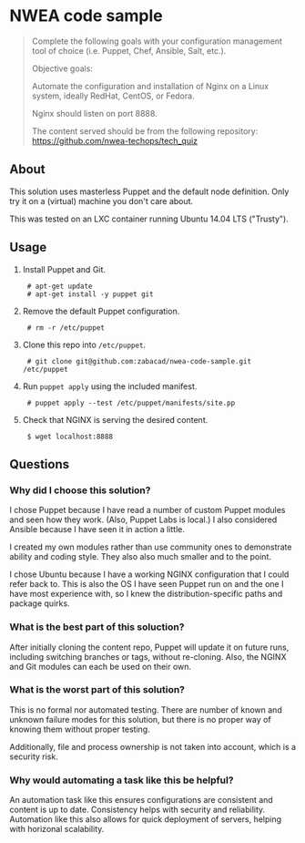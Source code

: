 # NWEA code sample

> Complete the following goals with your configuration management tool of
> choice (i.e. Puppet, Chef, Ansible, Salt, etc.).
>
> Objective goals:
>
> Automate the configuration and installation of Nginx on a Linux system,
> ideally RedHat, CentOS, or Fedora.
>
> Nginx should listen on port 8888.
>
> The content served should be from the following repository:
> https://github.com/nwea-techops/tech_quiz

## About

This solution uses masterless Puppet and the default node definition. Only try
it on a (virtual) machine you don't care about.

This was tested on an LXC container running Ubuntu 14.04 LTS ("Trusty").

## Usage

1. Install Puppet and Git.

        # apt-get update
        # apt-get install -y puppet git

2. Remove the default Puppet configuration.

        # rm -r /etc/puppet

3. Clone this repo into `/etc/puppet`.

        # git clone git@github.com:zabacad/nwea-code-sample.git /etc/puppet

4. Run `puppet apply` using the included manifest.

        # puppet apply --test /etc/puppet/manifests/site.pp

5. Check that NGINX is serving the desired content.

        $ wget localhost:8888

## Questions

### Why did I choose this solution?

I chose Puppet because I have read a number of custom Puppet modules and seen
how they work. (Also, Puppet Labs is local.) I also considered Ansible because
I have seen it in action a little.

I created my own modules rather than use community ones to demonstrate ability
and coding style. They also also much smaller and to the point.

I chose Ubuntu because I have a working NGINX configuration that I could refer
back to. This is also the OS I have seen Puppet run on and the one I have most
experience with, so I knew the distribution-specific paths and package quirks.

### What is the best part of this soluction?

After initially cloning the content repo, Puppet will update it on future runs,
including switching branches or tags, without re-cloning. Also, the NGINX and
Git modules can each be used on their own.

### What is the worst part of this solution?

This is no formal nor automated testing. There are number of known and unknown
failure modes for this solution, but there is no proper way of knowing them
without proper testing.

Additionally, file and process ownership is not taken into account, which is a
security risk.

### Why would automating a task like this be helpful?

An automation task like this ensures configurations are consistent and content
is up to date. Consistency helps with security and reliability. Automation like
this also allows for quick deployment of servers, helping with horizonal
scalability.
